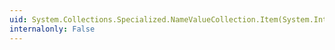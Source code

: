 ```yaml
---
uid: System.Collections.Specialized.NameValueCollection.Item(System.Int32)
internalonly: False
---
```

